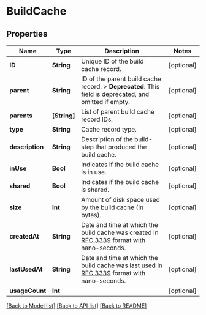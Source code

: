 # BuildCache

## Properties
Name | Type | Description | Notes
------------ | ------------- | ------------- | -------------
**ID** | **String** | Unique ID of the build cache record.  | [optional] 
**parent** | **String** | ID of the parent build cache record.  &gt; **Deprecated**: This field is deprecated, and omitted if empty.  | [optional] 
**parents** | **[String]** | List of parent build cache record IDs.  | [optional] 
**type** | **String** | Cache record type.  | [optional] 
**description** | **String** | Description of the build-step that produced the build cache.  | [optional] 
**inUse** | **Bool** | Indicates if the build cache is in use.  | [optional] 
**shared** | **Bool** | Indicates if the build cache is shared.  | [optional] 
**size** | **Int** | Amount of disk space used by the build cache (in bytes).  | [optional] 
**createdAt** | **String** | Date and time at which the build cache was created in [RFC 3339](https://www.ietf.org/rfc/rfc3339.txt) format with nano-seconds.  | [optional] 
**lastUsedAt** | **String** | Date and time at which the build cache was last used in [RFC 3339](https://www.ietf.org/rfc/rfc3339.txt) format with nano-seconds.  | [optional] 
**usageCount** | **Int** |  | [optional] 

[[Back to Model list]](../README.md#documentation-for-models) [[Back to API list]](../README.md#documentation-for-api-endpoints) [[Back to README]](../README.md)


